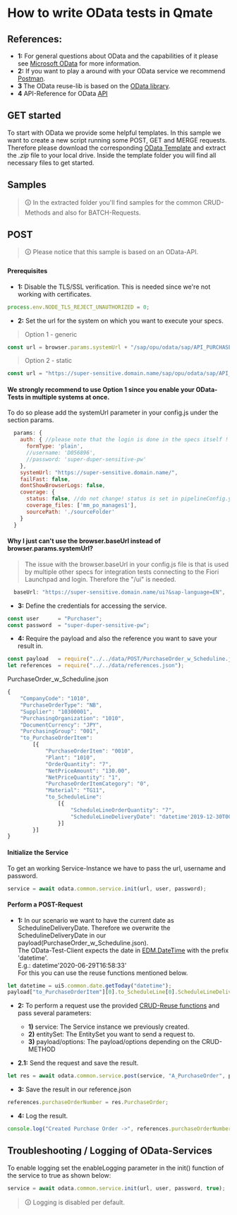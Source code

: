 # How to write OData tests in Qmate

## References:

- **1:** For general questions about OData and the capabilities of it please see [Microsoft OData](https://www.odata.org/getting-started/) for more information.
- **2:** If you want to play a around with your OData service we recommend [Postman](https://www.postman.com/).
- **3** The OData reuse-lib is based on the [OData library](https://github.com/SAP/odata-library).
- **4** API-Reference for OData [API](https://github.tools.sap/sProcurement/wdio-qmate-service/blob/main/reuse/doc.md#odata--object)

## GET started
To start with OData we provide some helpful templates. In this sample we want to create a new script running some POST, GET and MERGE requests. Therefore please download the corresponding [OData Template](https://github.tools.sap/sProcurement/wdio-qmate-service/tree/main/documentation/downloads/templates/oData.zip/) and extract the *.zip* file to your local drive. Inside the template folder you will find all necessary files to get started.

## Samples
> 🛈 In the extracted folder you'll find samples for the common CRUD-Methods and also for BATCH-Requests.

## POST
> 🛈 Please notice that this sample is based on an OData-API.


#### Prerequisites
- **1:** Disable the TLS/SSL verification. This is needed since we're not working with certificates.
```javascript
process.env.NODE_TLS_REJECT_UNAUTHORIZED = 0;
```
- **2:** Set the url for the system on which you want to execute your specs.
> Option 1 - generic
```javascript
const url = browser.params.systemUrl + "/sap/opu/odata/sap/API_PURCHASEORDER_PROCESS_SRV/";
```

> Option 2 - static
```javascript
const url = "https://super-sensitive.domain.name/sap/opu/odata/sap/API_PURCHASEORDER_PROCESS_SRV/";
```

#### We strongly recommend to use Option 1 since you enable your OData-Tests in multiple systems at once.  
To do so please add the systemUrl parameter in your config.js under the section params.  

```javascript
  params: {
    auth: { //please note that the login is done in the specs itself !
      formType: 'plain',
      //username: 'D056896',
      //password: 'super-duper-sensitive-pw'
    },
    systemUrl: "https://super-sensitive.domain.name/",
    failFast: false,
    dontShowBrowserLogs: false,
    coverage: {
      status: false, //do not change! status is set in pipelineConfig.yml file
      coverage_files: ['mm_po_manages1'],
      sourcePath: './sourceFolder'
    }
  }
```
#### Why I just can't use the browser.baseUrl instead of browser.params.systemUrl?  
> The issue with the browser.baseUrl in your config.js file is that is used by multiple other specs for integration tests connecting to the Fiori Launchpad and login. Therefore the "/ui" is needed.
```javascript
  baseUrl: "https://super-sensitive.domain.name/ui?&sap-language=EN",
```

- **3:** Define the credentials for accessing the service.
```javascript
const user      = "Purchaser";
const password  = "super-duper-sensitive-pw";
```

- **4:** Require the payload and also the reference you want to save your result in.
```javascript
const payload   = require("../../data/POST/PurchaseOrder_w_Scheduline.json");
let references  = require("../../data/references.json");
```
PurchaseOrder_w_Scheduline.json
```javascript
{
    "CompanyCode": "1010",
    "PurchaseOrderType": "NB",
    "Supplier": "10300001",
    "PurchasingOrganization": "1010",
    "DocumentCurrency": "JPY",
    "PurchasingGroup": "001",
    "to_PurchaseOrderItem":
        [{
            "PurchaseOrderItem": "0010",
            "Plant": "1010",
            "OrderQuantity": "7",
            "NetPriceAmount": "130.00",
            "NetPriceQuantity": "1",
            "PurchaseOrderItemCategory": "0",
            "Material": "TG11",
            "to_ScheduleLine":
                [{
                    "ScheduleLineOrderQuantity": "7",
                    "ScheduleLineDeliveryDate": "datetime'2019-12-30T00:00:00'"
                }]
        }]
}
```

#### Initialize the Service
To get an working Service-Instance we have to pass the url, username and password.
```javascript
service = await odata.common.service.init(url, user, password);
```

#### Perform a POST-Request 

- **1:** In our scenario we want to have the current date as SchedulineDeliveryDate. 
         Therefore we overwrite the SchedulineDeliveryDate in our payload(PurchaseOrder_w_Scheduline.json).  
         The OData-Test-Client expects the date in [EDM.DateTime](https://www.odata.org/documentation/odata-version-2-0/overview/#:~:text=Edm.DateTime,59%20P.M%2C%20December%209999%20A.D.) with the prefix 'datetime'.  
         E.g.: datetime'2020-06-29T16:58:33'  
         For this you can use the reuse functions mentioned below.

```javascript
let datetime = ui5.common.date.getToday("datetime");
payload["to_PurchaseOrderItem"][0].to_ScheduleLine[0].ScheduleLineDeliveryDate = datetime;
```

- **2:** To perform a request use the provided [CRUD-Reuse functions](https://github.tools.sap/sProcurement/wdio-qmate-service/blob/main/reuse/doc.md#odata.common.service) and pass several parameters:
    - **1)** service: The Service instance we previously created.
    - **2)** entitySet: The EntitySet you want to send a request to.
    - **3)** payload/options: The payload/options depending on the CRUD-METHOD

- **2.1:** Send the request and save the result.
```javascript
let res = await odata.common.service.post(service, "A_PurchaseOrder", payload);
```

- **3:** Save the result in our reference.json 
```javascript
references.purchaseOrderNumber = res.PurchaseOrder;
```

- **4:** Log the result.
```javascript
console.log("Created Purchase Order ->", references.purchaseOrderNumber);
```


## Troubleshooting / Logging of OData-Services
To enable logging set the enableLogging parameter in the init() function of the service to true as shown below:
```javascript
service = await odata.common.service.init(url, user, password, true);
```
> 🛈 Logging is disabled per default.
